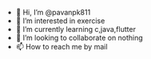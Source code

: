 - 👋 Hi, I’m @pavanpk811
- 👀 I’m interested in exercise 
- 🌱 I’m currently learning c,java,flutter
- 💞️ I’m looking to collaborate on nothing
- 📫 How to reach me by mail

<!---
pavanpk811/pavanpk811 is a ✨ special ✨ repository because its `README.md` (this file) appears on your GitHub profile.
You can click the Preview link to take a look at your changes.
--->
